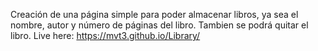 Creación de una página simple para poder almacenar libros, ya sea el nombre, autor y número de páginas del libro. Tambien se podrá quitar el libro.
Live here: https://mvt3.github.io/Library/
